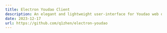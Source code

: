 ```yaml
---
title: Electron Youdao Client
description: An elegant and lightweight user-interface for Youdao web dictionary.
date: 2023-12-17
url: https://github.com/q1zhen/electron-youdao
---
```

